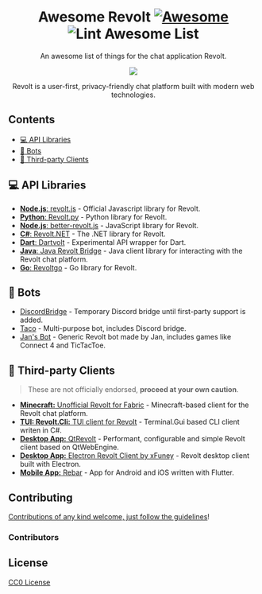 <div align="center">

<!-- title -->

<!--lint ignore no-dead-urls-->
# Awesome Revolt [![Awesome](https://awesome.re/badge.svg)](https://awesome.re) ![Lint Awesome List](https://github.com/insertish/awesome-revolt/workflows/Lint%20Awesome%20List/badge.svg)

<!-- subtitle -->

An awesome list of things for the chat application Revolt.

<!-- image -->

<a href="https://revolt.chat" target="_blank" rel="noopener noreferrer">
  <img src="https://revolt.chat/header.png" />
</a>

<!-- description -->

Revolt is a user-first, privacy-friendly chat platform built with modern web technologies.

</div>

<!-- TOC -->

## Contents

- [💻 API Libraries](#-api-libraries)
- [🤖 Bots](#-bots)
- [🔧 Third-party Clients](#-third-party-clients)

<!-- CONTENT -->

## 💻 API Libraries

- [**Node.js**: revolt.js](https://www.npmjs.com/package/revolt.js) - Official Javascript library for Revolt.
- [**Python**: Revolt.py](https://github.com/Zomatree/revolt.py) - Python library for Revolt.
- [**Node.js**: better-revolt.js](https://www.npmjs.com/package/better-revolt-js) - JavaScript library for Revolt.
- [**C#**: Revolt.NET](https://www.nuget.org/packages/Revolt.Net/) - The .NET library for Revolt.
- [**Dart**: Dartvolt](https://pub.dev/packages/dartvolt) - Experimental API wrapper for Dart.
- [**Java**: Java Revolt Bridge](https://github.com/jrvlt/jrv) - Java client library for interacting with the Revolt chat platform.
- [**Go**: Revoltgo](https://github.com/5elenay/revoltgo) - Go library for Revolt.

## 🤖 Bots

- [DiscordBridge](https://github.com/Jan0660/Taco/tree/senpai/DiscordBridge) - Temporary Discord bridge until first-party support is added.
- [Taco](https://github.com/Jan0660/Taco) - Multi-purpose bot, includes Discord bridge.
- [Jan's Bot](https://gitea.janderedev.xyz/Jan/revolt-bot) - Generic Revolt bot made by Jan, includes games like Connect 4 and TicTacToe.

## 🔧 Third-party Clients

> These are not officially endorsed, **proceed at your own caution**.

- [**Minecraft:** Unofficial Revolt for Fabric](https://rvf.geist.ga/) - Minecraft-based client for the Revolt chat platform.
- [**TUI: Revolt.Cli:** TUI client for Revolt](https://github.com/Jan0660/Revolt.Cli) - Terminal.Gui based CLI client writen in C#.
- [**Desktop App:** QtRevolt](https://gitlab.insrt.uk/infi/qtrevolt) - Performant, configurable and simple Revolt client based on QtWebEngine.
- [**Desktop App:** Electron Revolt Client by xFuney](https://github.com/xFuney/revolt-client) - Revolt desktop client built with Electron.
- [**Mobile App:** Rebar](https://github.com/jan-software-foundation/rebar) - App for Android and iOS written with Flutter.

<!-- END CONTENT -->

## Contributing

[Contributions of any kind welcome, just follow the guidelines](contributing.md)!

### Contributors

<!-- [Thanks goes to these contributors](https://github.com/insertish/awesome-revolt/graphs/contributors)! -->

## License

[CC0 License](license)
